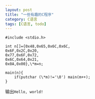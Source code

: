 ```yaml
---
layout: post
title: "一些有趣的C程序"
category: C语言
tags: [C语言, todo]
---
```



    #include <stdio.h>
    
    int n[]={0x48,0x65,0x6C,0x6C, 
    0x6F,0x2C,0x20, 
    0x77,0x6F,0x72, 
    0x6C,0x64,0x21, 
    0x0A,0x00},\*m=n;
    
    main(n){ 
        if(putchar (\*m)!='\0') main(m++);
    }

输出`Hello, world!`
